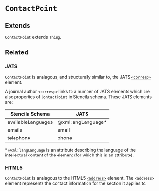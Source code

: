 # `ContactPoint`

## Extends

`ContactPoint` extends `Thing`.

## Related

### JATS

`ContactPoint` is analagous, and structurally similar to, the JATS [`<corresp>`](https://jats.nlm.nih.gov/archiving/tag-library/1.1/element/corresp.html) element.

A journal author `<corresp>` links to a number of JATS elements which
are also properties of `ContactPoint` in Stencila schema. These JATS elements are:


| Stencila Schema    | JATS               |
|--------------------|--------------------|
| availableLanguages | @xml:langLanguage* |
| emails             | email              |
| telephone          | phone              |

\* `@xml:langLanguage` is an attribute describing the language of the intellectual content of the element (for which this is an attribute).

### HTML5

`ContactPoint` is analagous to the HTML5 [`<address>`](https://dev.w3.org/html5/html-author/#the-address-element) element. The `<address>` element represents the contact information for the section it applies to.
